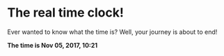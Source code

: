 # The real time clock!

Ever wanted to know what the time is? Well, your journey is about to end!

**The time is Nov 05, 2017, 10:21**